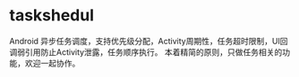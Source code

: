 # taskshedul
Android 异步任务调度，支持优先级分配，Activity周期性，任务超时限制，UI回调弱引用防止Activity泄露，任务顺序执行。
本着精简的原则，只做任务相关的功能，欢迎一起协作。
